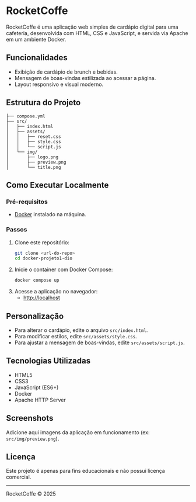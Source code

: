 # RocketCoffe

RocketCoffe é uma aplicação web simples de cardápio digital para uma cafeteria, desenvolvida com HTML, CSS e JavaScript, e servida via Apache em um ambiente Docker.

## Funcionalidades
- Exibição de cardápio de brunch e bebidas.
- Mensagem de boas-vindas estilizada ao acessar a página.
- Layout responsivo e visual moderno.

## Estrutura do Projeto
```
├── compose.yml
├── src/
│   ├── index.html
│   ├── assets/
│   │   ├── reset.css
│   │   ├── style.css
│   │   └── script.js
│   └── img/
│       ├── logo.png
│       ├── preview.png
│       └── title.png
```

## Como Executar Localmente

### Pré-requisitos
- [Docker](https://www.docker.com/) instalado na máquina.

### Passos
1. Clone este repositório:
   ```sh
   git clone <url-do-repo>
   cd docker-projeto1-dio
   ```
2. Inicie o container com Docker Compose:
   ```sh
   docker compose up
   ```
3. Acesse a aplicação no navegador:
   - [http://localhost](http://localhost)

## Personalização
- Para alterar o cardápio, edite o arquivo `src/index.html`.
- Para modificar estilos, edite `src/assets/style.css`.
- Para ajustar a mensagem de boas-vindas, edite `src/assets/script.js`.

## Tecnologias Utilizadas
- HTML5
- CSS3
- JavaScript (ES6+)
- Docker
- Apache HTTP Server

## Screenshots
Adicione aqui imagens da aplicação em funcionamento (ex: `src/img/preview.png`).

## Licença
Este projeto é apenas para fins educacionais e não possui licença comercial.

---
RocketCoffe © 2025
